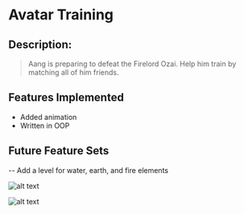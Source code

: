 # Avatar Training

## Description:

> Aang is preparing to defeat the Firelord Ozai. Help him train by matching all of him friends.

## Features Implemented

- Added animation <br>
- Written in OOP

## Future Feature Sets

-- Add a level for water, earth, and fire elements

![alt text](https://cloud.githubusercontent.com/assets/16481856/14808161/0cf0186a-0b38-11e6-975d-648c11d98c53.png "Avatar Training Image")

![alt text](https://cloud.githubusercontent.com/assets/16481856/14808164/0f002ea6-0b38-11e6-8c39-49f90aacd8fe.png "Avatar Training win")